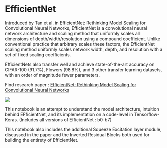 # EfficientNet

Introduced by Tan et al. in EfficientNet: Rethinking Model Scaling for Convolutional Neural Networks, EfficientNet is a convolutional neural network architecture and scaling method that uniformly scales all dimensions of depth/width/resolution using a compound coefficient. Unlike conventional practice that arbitrary scales these factors, the EfficientNet scaling method uniformly scales network width, depth, and resolution with a set of fixed scaling coefficients.

EfficientNets also transfer well and achieve state-of-the-art accuracy on CIFAR-100 (91.7%), Flowers (98.8%), and 3 other transfer learning datasets, with an order of magnitude fewer parameters.

Find research paper : [EfficientNet: Rethinking Model Scaling for Convolutional Neural Networks](https://arxiv.org/abs/1905.11946)

![](https://raw.githubusercontent.com/tensorflow/tpu/master/models/official/efficientnet/g3doc/params.png)

This notebook is an attempt to understand the model architecture, intuition behind EFficientNet, and its implementation on a code-level in Tensorflow-Keras. (Includes all versions of EfficientNet : b0-b7)

This notebook also includes the additional Squeeze Excitation layer module, discussed in the paper and the Inverted Residual Blocks both used for building the entirety of EfficientNet.

